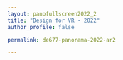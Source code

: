 ```yaml
---
layout: panofullscreen2022_2
title: "Design for VR - 2022"
author_profile: false

permalink: de677-panorama-2022-ar2

---
```

